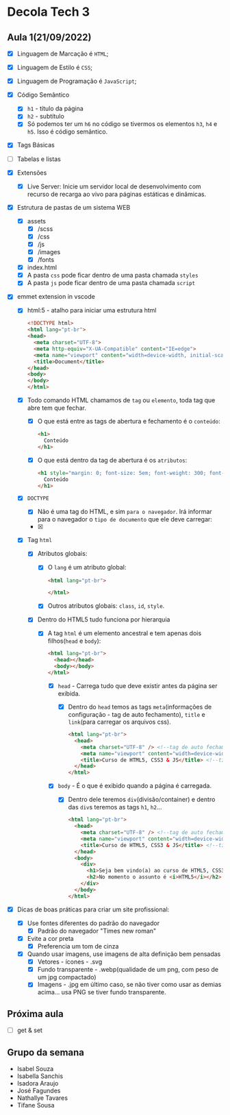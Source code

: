 # Decola Tech 3

## Aula 1(21/09/2022)

- [x] Linguagem de Marcação é `HTML`;
- [x] Linguagem de Estilo é `CSS`;
- [x] Linguagem de Programação é `JavaScript`;
- [x] Código Semântico
  - [x] `h1` - título da página
  - [x] `h2` - subtítulo
  - [x] Só podemos ter um `h6` no código se tivermos os elementos `h3`, `h4` e `h5`. Isso é código semântico.
- [x] Tags Básicas
- [ ]  Tabelas e listas

- [x] Extensões
  - [x] Live Server: Inicie um servidor local de desenvolvimento com recurso de recarga ao vivo para páginas estáticas e dinâmicas.

- [x] Estrutura de pastas de um sistema WEB
  - [x] assets
    - [x] /scss
    - [x] /css
    - [x] /js
    - [x] /images
    - [x] /fonts
  - [x] index.html
  - [x] A pasta `css` pode ficar dentro de uma pasta chamada `styles`
  - [x] A pasta `js` pode ficar dentro de uma pasta chamada `script`

- [x] emmet extension in vscode
  - [x] html:5 - atalho para iniciar uma estrutura html

    ``` HTML
    <!DOCTYPE html>
    <html lang="pt-br">
    <head>
      <meta charset="UTF-8">
      <meta http-equiv="X-UA-Compatible" content="IE=edge">
      <meta name="viewport" content="width=device-width, initial-scale=1.0">
      <title>Document</title>
    </head>
    <body>
    </body>
    </html>
    ```

  - [x] Todo comando HTML chamamos de `tag` ou `elemento`, toda tag que abre tem que fechar.
    - [x] O que está entre as tags de abertura e fechamento é o `conteúdo`:

      ``` HTML
      <h1>
        Conteúdo
      </h1>
      ```

    - [x] O que está dentro da tag de abertura é os `atributos`:

      ``` HTML
      <h1 style="margin: 0; font-size: 5em; font-weight: 300; font-family: 'Robot';">
        Conteúdo
      </h1>
      ```

  - [x] `DOCTYPE`
    - [x] Não é uma tag do HTML, e sim `para o navegador`. Irá informar para o navegador o `tipo de documento` que ele deve carregar:
    - [x] <!DOCTYPE html>

  - [x] Tag `html`
    - [x] Atributos globais:
      - [x] O `lang` é um atributo global:

        ``` HTML
        <html lang="pt-br">

        </html>
        ```

      - [x] Outros atributos globais: `class`, `id`, `style`.

    - [x] Dentro do HTML5 tudo funciona por hierarquia
      - [x] A tag `html` é um elemento ancestral e tem apenas dois filhos(`head` e `body`):

        ``` HTML
        <html lang="pt-br">
          <head></head>
          <body></body>
        </html>
        ```

        - [x] `head` - Carrega tudo que deve existir antes da página ser exibida.
          - [x] Dentro do `head` temos as tags `meta`(informações de configuração - tag de auto fechamento), `title` e `link`(para carregar os arquivos css).

            ``` HTML
            <html lang="pt-br">
              <head>
                <meta charset="UTF-8" /> <!--tag de auto fechamento-->
                <meta name="viewport" content="width=device-width, initial-scale=1.0" /> <!--tag de auto fechamento-->
                <title>Curso de HTML5, CSS3 & JS</title> <!--titulo da página na aba do navegador-->
              </head>
            </html>
            ```

        - [x] `body` - É o que é exibido quando a página é carregada.
          - [x] Dentro dele teremos `div`(divisão/container) e dentro das `div`s teremos as tags `h1`, `h2`...

            ``` HTML
            <html lang="pt-br">
              <head>
                <meta charset="UTF-8" /> <!--tag de auto fechamento-->
                <meta name="viewport" content="width=device-width, initial-scale=1.0" /> <!--tag de auto fechamento-->
                <title>Curso de HTML5, CSS3 & JS</title> <!--titulo da página na aba do navegador-->
              </head>
              <body>
                <div>
                  <h1>Seja bem vindo(a) ao curso de HTML5, CSS3 & JavaScript!</h1> <!--somente um h1 por página ou por section-->
                  <h2>No momento o assunto é <i>HTML5</i></h2> <!--tag  h2 - subtítulo; i - itálico-->
                </div>
              </body>
            </html>
            ```

- [x] Dicas de boas práticas para criar um site profissional:
  - [x] Use fontes diferentes do padrão do navegador
    - [x] Padrão do navegador "Times new roman"
  - [x] Evite a cor preta
    - [x] Preferencia um tom de cinza
  - [x] Quando usar imagens, use imagens de alta definição bem pensadas
    - [x] Vetores - ícones - .svg
    - [x] Fundo transparente - .webp(qualidade de um png, com peso de um jpg compactado)
    - [x] Imagens - .jpg em último caso, se não tiver como usar as demias acima... usa PNG se tiver fundo transparente.

## Próxima aula

- [ ] get & set

## Grupo da semana

- Isabel Souza
- Isabella Sanchis
- Isadora Araujo
- José Fagundes
- Nathallye Tavares
- Tifane Sousa
